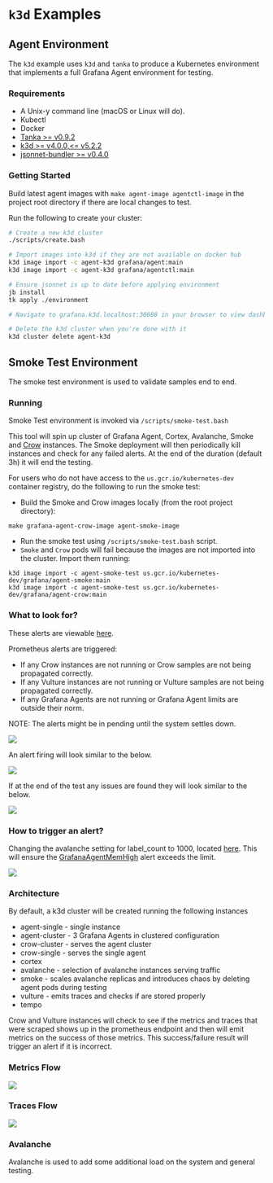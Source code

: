 # `k3d` Examples

## Agent Environment

The `k3d` example uses `k3d` and `tanka` to produce a Kubernetes environment
that implements a full Grafana Agent environment for testing.

### Requirements

- A Unix-y command line (macOS or Linux will do).
- Kubectl
- Docker
- [Tanka >= v0.9.2](https://github.com/grafana/tanka)
- [k3d >= v4.0.0,<= v5.2.2](https://github.com/rancher/k3d)
- [jsonnet-bundler >= v0.4.0](https://github.com/jsonnet-bundler/jsonnet-bundler)

### Getting Started

Build latest agent images with `make agent-image agentctl-image` in the project root directory if there are local changes to test.

Run the following to create your cluster:

```bash
# Create a new k3d cluster
./scripts/create.bash

# Import images into k3d if they are not available on docker hub
k3d image import -c agent-k3d grafana/agent:main
k3d image import -c agent-k3d grafana/agentctl:main

# Ensure jsonnet is up to date before applying environment
jb install
tk apply ./environment

# Navigate to grafana.k3d.localhost:30080 in your browser to view dashboards

# Delete the k3d cluster when you're done with it
k3d cluster delete agent-k3d
```

## Smoke Test Environment

The smoke test environment is used to validate samples end to end.

### Running

Smoke Test environment is invoked via `/scripts/smoke-test.bash`

This tool will spin up cluster of Grafana Agent, Cortex, Avalanche, Smoke and [Crow](../../tools/crow/README.md) instances. The Smoke deployment will then periodically kill instances and check for any failed alerts. At the end of the duration (default 3h) it will end the testing.

For users who do not have access to the `us.gcr.io/kubernetes-dev` container registry, do the following to run the smoke test:

* Build the Smoke and Crow images locally (from the root project directory):
```
make grafana-agent-crow-image agent-smoke-image
```
* Run the smoke test using `/scripts/smoke-test.bash` script.
* `Smoke` and `Crow` pods will fail because the images are not imported into the cluster. Import them running:
```
k3d image import -c agent-smoke-test us.gcr.io/kubernetes-dev/grafana/agent-smoke:main
k3d image import -c agent-smoke-test us.gcr.io/kubernetes-dev/grafana/agent-crow:main
```

### What to look for?

These alerts are viewable [here](http://prometheus.k3d.localhost:50080/alerts).

Prometheus alerts are triggered:
- If any Crow instances are not running or Crow samples are not being propagated correctly.
- If any Vulture instances are not running or Vulture samples are not being propagated correctly.
- If any Grafana Agents are not running or Grafana Agent limits are outside their norm.

NOTE: The alerts might be in pending until the system settles down.

![](./assets/pending_alert.png)

An alert firing will look similar to the below.

![](./assets/alert_firing.png)

If at the end of the test any issues are found they will look similar to the below.

![](./assets/console_failure.png)

### How to trigger an alert?

Changing the avalanche setting for label_count to 1000, located [here](../../production/tanka/grafana-agent/smoke/avalanche/main.libsonnet). This will ensure the [GrafanaAgentMemHigh](http://prometheus.k3d.localhost:50080/graph?g0.expr=ALERTS%7Balertname%3D%22GrafanaAgentMemHigh%22%7D&g0.tab=1&g0.stacked=0&g0.show_exemplars=0.g0.range_input=1h.) alert exceeds the limit.

![](./assets/trigger_change.png)

### Architecture

By default, a k3d cluster will be created running the following instances

- agent-single - single instance
- agent-cluster - 3 Grafana Agents in clustered configuration
- crow-cluster - serves the agent cluster
- crow-single - serves the single agent
- cortex
- avalanche - selection of avalanche instances serving traffic
- smoke - scales avalanche replicas and introduces chaos by deleting agent pods during testing
- vulture - emits traces and checks if are stored properly
- tempo

Crow and Vulture instances will check to see if the metrics and traces that were scraped shows up in the prometheus endpoint and then will emit metrics on the success of those metrics. This success/failure result will trigger an alert if it is incorrect.

### Metrics Flow

![](./assets/metrics_flow.png)

### Traces Flow

![](./assets/traces_flow.png)

### Avalanche

Avalanche is used to add some additional load on the system and general testing.
